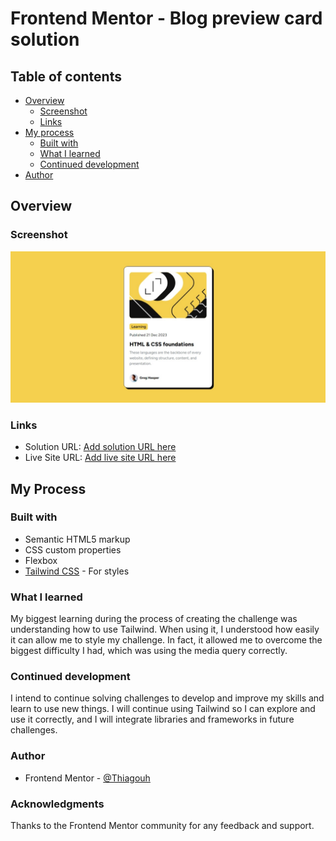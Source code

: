 # Frontend Mentor - Blog preview card solution

## Table of contents

- [Overview](#overview)
  - [Screenshot](#screenshot)
  - [Links](#links)
- [My process](#my-process)
  - [Built with](#built-with)
  - [What I learned](#what-i-learned)
  - [Continued development](#continued-development)
- [Author](#author)

## Overview

### Screenshot

![Challenge's screenshot](/assets/images/blog-preview-card-main-screenshot.jpeg)

### Links

- Solution URL: [Add solution URL here](https://your-solution-url.com)
- Live Site URL: [Add live site URL here](https://your-live-site-url.com)

## My Process

### Built with

- Semantic HTML5 markup
- CSS custom properties
- Flexbox
- [Tailwind CSS](https://tailwindcss.com/) - For styles

### What I learned

My biggest learning during the process of creating the challenge was understanding how to use Tailwind. When using it, I understood how easily it can allow me to style my challenge. In fact, it allowed me to overcome the biggest difficulty I had, which was using the media query correctly.

### Continued development

I intend to continue solving challenges to develop and improve my skills and learn to use new things. I will continue using Tailwind so I can explore and use it correctly, and I will integrate libraries and frameworks in future challenges.

### Author

- Frontend Mentor - [@Thiagouh](https://www.frontendmentor.io/profile/Thiagouh)

### Acknowledgments

Thanks to the Frontend Mentor community for any feedback and support.

